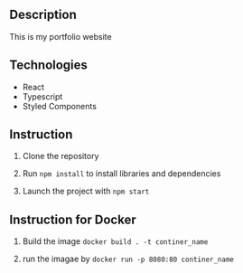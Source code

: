 ## Description

This is my portfolio website

## Technologies 
* React 
* Typescript 
* Styled Components 

## Instruction
1. Clone the repository

2. Run `npm install` to install libraries and dependencies

3. Launch the project with `npm start`


## Instruction for Docker 

 1. Build the image  `docker build . -t continer_name`

 2. run the imagae by `docker run -p 8080:80 continer_name`
